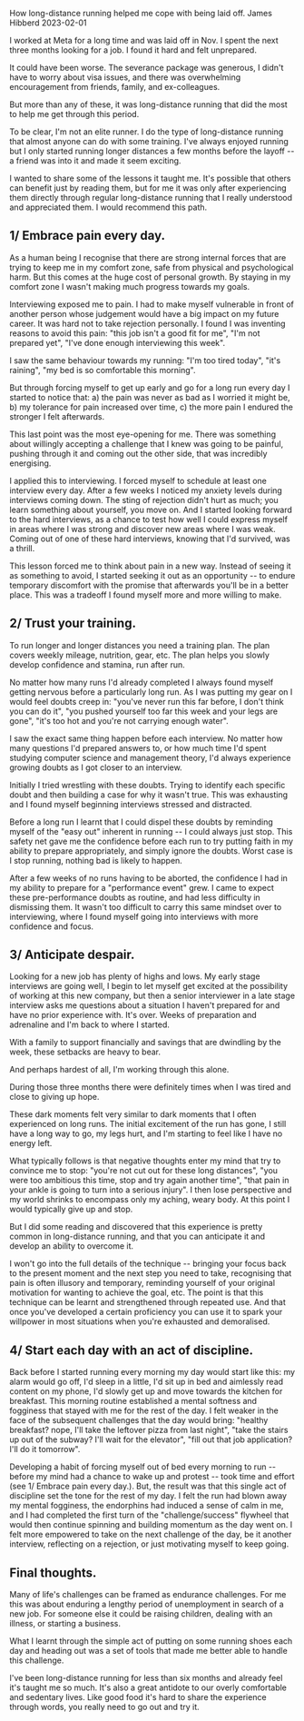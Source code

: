 How long-distance running helped me cope with being laid off.
James Hibberd
2023-02-01

I worked at Meta for a long time and was laid off in Nov. I spent the next three months looking for a job. I found it hard and felt unprepared. 

It could have been worse. The severance package was generous, I didn't have to worry about visa issues, and there was overwhelming encouragement from friends, family, and ex-colleagues. 

But more than any of these, it was long-distance running that did the most to help me get through this period. 

To be clear, I'm not an elite runner. I do the type of long-distance running that almost anyone can do with some training. I've always enjoyed running but I only started running longer distances a few months before the layoff -- a friend was into it and made it seem exciting.

I wanted to share some of the lessons it taught me. It's possible that others can benefit just by reading them, but for me it was only after experiencing them directly through regular long-distance running that I really understood and appreciated them. I would recommend this path.

## 1/ Embrace pain every day.

As a human being I recognise that there are strong internal forces that are trying to keep me in my comfort zone, safe from physical and psychological harm. But this comes at the huge cost of personal growth. By staying in my comfort zone I wasn't making much progress towards my goals. 

Interviewing exposed me to pain. I had to make myself vulnerable in front of another person whose judgement would have a big impact on my future career. It was hard not to take rejection personally. I found I was inventing reasons to avoid this pain: "this job isn't a good fit for me", "I'm not prepared yet", "I've done enough interviewing this week".

I saw the same behaviour towards my running: "I'm too tired today", "it's raining", "my bed is so comfortable this morning".

But through forcing myself to get up early and go for a long run every day I started to notice that: a) the pain was never as bad as I worried it might be, b) my tolerance for pain increased over time, c) the more pain I endured the stronger I felt afterwards. 

This last point was the most eye-opening for me. There was something about willingly accepting a challenge that I knew was going to be painful, pushing through it and coming out the other side, that was incredibly energising.

I applied this to interviewing. I forced myself to schedule at least one interview every day. After a few weeks I noticed my anxiety levels during interviews coming down. The sting of rejection didn't hurt as much; you learn something about yourself, you move on. And I started looking forward to the hard interviews, as a chance to test how well I could express myself in areas where I was strong and discover new areas where I was weak. Coming out of one of these hard interviews, knowing that I'd survived, was a thrill.

This lesson forced me to think about pain in a new way. Instead of seeing it as something to avoid, I started seeking it out as an opportunity -- to endure temporary discomfort with the promise that afterwards you'll be in a better place. This was a tradeoff I found myself more and more willing to make.

## 2/ Trust your training.

To run longer and longer distances you need a training plan. The plan covers weekly mileage, nutrition, gear, etc. The plan helps you slowly develop confidence and stamina, run after run.

No matter how many runs I'd already completed I always found myself getting nervous before a particularly long run. As I was putting my gear on I would feel doubts creep in: "you've never run this far before, I don't think you can do it", "you pushed yourself too far this week and your legs are gone", "it's too hot and you're not carrying enough water".

I saw the exact same thing happen before each interview. No matter how many questions I'd prepared answers to, or how much time I'd spent studying computer science and management theory, I'd always experience growing doubts as I got closer to an interview.

Initially I tried wrestling with these doubts. Trying to identify each specific doubt and then building a case for why it wasn't true. This was exhausting and I found myself beginning interviews stressed and distracted. 

Before a long run I learnt that I could dispel these doubts by reminding myself of the "easy out" inherent in running -- I could always just stop. This safety net gave me the confidence before each run to try putting faith in my ability to prepare appropriately, and simply ignore the doubts. Worst case is I stop running, nothing bad is likely to happen.

After a few weeks of no runs having to be aborted, the confidence I had in my ability to prepare for a "performance event" grew. I came to expect these pre-performance doubts as routine, and had less difficulty in dismissing them. It wasn't too difficult to carry this same mindset over to interviewing, where I found myself going into interviews with more confidence and focus.

## 3/ Anticipate despair.

Looking for a new job has plenty of highs and lows. My early stage interviews are going well, I begin to let myself get excited at the possibility of working at this new company, but then a senior interviewer in a late stage interview asks me questions about a situation I haven't prepared for and have no prior experience with. It's over. Weeks of preparation and adrenaline and I'm back to where I started.

With a family to support financially and savings that are dwindling by the week, these setbacks are heavy to bear.

And perhaps hardest of all, I'm working through this alone. 

During those three months there were definitely times when I was tired and close to giving up hope. 

These dark moments felt very similar to dark moments that I often experienced on long runs. The initial excitement of the run has gone, I still have a long way to go, my legs hurt, and I'm starting to feel like I have no energy left. 

What typically follows is that negative thoughts enter my mind that try to convince me to stop: "you're not cut out for these long distances", "you were too ambitious this time, stop and try again another time", "that pain in your ankle is going to turn into a serious injury". I then lose perspective and my world shrinks to encompass only my aching, weary body. At this point I would typically give up and stop.

But I did some reading and discovered that this experience is pretty common in long-distance running, and that you can anticipate it and develop an ability to overcome it. 

I won't go into the full details of the technique -- bringing your focus back to the present moment and the next step you need to take, recognising that pain is often illusory and temporary, reminding yourself of your original motivation for wanting to achieve the goal, etc. The point is that this technique can be learnt and strengthened through repeated use. And that once you've developed a certain proficiency you can use it to spark your willpower in most situations when you're exhausted and demoralised. 

## 4/ Start each day with an act of discipline.

Back before I started running every morning my day would start like this: my alarm would go off, I'd sleep in a little, I'd sit up in bed and aimlessly read content on my phone, I'd slowly get up and move towards the kitchen for breakfast. This morning routine established a mental softness and fogginess that stayed with me for the rest of the day. I felt weaker in the face of the subsequent challenges that the day would bring: "healthy breakfast? nope, I'll take the leftover pizza from last night", "take the stairs up out of the subway? I'll wait for the elevator", "fill out that job application? I'll do it tomorrow".

Developing a habit of forcing myself out of bed every morning to run -- before my mind had a chance to wake up and protest -- took time and effort (see 1/ Embrace pain every day.). But, the result was that this single act of discipline set the tone for the rest of my day. I felt the run had blown away my mental fogginess, the endorphins had induced a sense of calm in me, and I had completed the first turn of the "challenge/success" flywheel that would then continue spinning and building momentum as the day went on. I felt more empowered to take on the next challenge of the day, be it another interview, reflecting on a rejection, or just motivating myself to keep going.

## Final thoughts.

Many of life's challenges can be framed as endurance challenges. For me this was about enduring a lengthy period of unemployment in search of a new job. For someone else it could be raising children, dealing with an illness, or starting a business. 

What I learnt through the simple act of putting on some running shoes each day and heading out was a set of tools that made me better able to handle this challenge.

I've been long-distance running for less than six months and already feel it's taught me so much. It's also a great antidote to our overly comfortable and sedentary lives. Like good food it's hard to share the experience through words, you really need to go out and try it.
